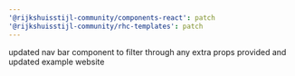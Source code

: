 ```yaml
---
'@rijkshuisstijl-community/components-react': patch
'@rijkshuisstijl-community/rhc-templates': patch
---
```


updated nav bar component to filter through any extra props provided and updated example website
